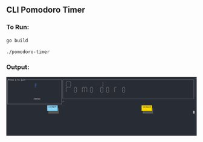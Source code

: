 ## CLI Pomodoro Timer

### To Run:

``````````
go build
``````````

``````````
./pomodoro-timer
``````````

### Output:
![alt text](assets/image.png)